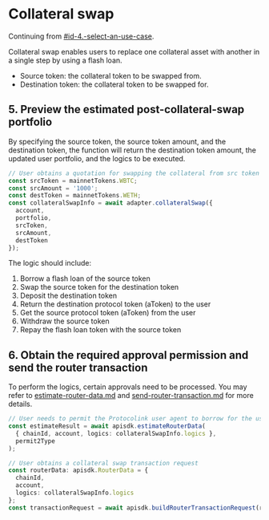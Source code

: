 # Collateral swap

Continuing from [#id-4.-select-an-use-case](./#id-4.-select-an-use-case "mention").

Collateral swap enables users to replace one collateral asset with another in a single step by using a flash loan.

* Source token: the collateral token to be swapped from.
* Destination token: the collateral token to be swapped for.

## 5. Preview the estimated post-collateral-swap portfolio

By specifying the source token, the source token amount, and the destination token, the function will return the destination token amount, the updated user portfolio, and the logics to be executed.

```typescript
// User obtains a quotation for swapping the collateral from src token to dest token
const srcToken = mainnetTokens.WBTC;
const srcAmount = '1000';
const destToken = mainnetTokens.WETH;
const collateralSwapInfo = await adapter.collateralSwap({
  account,
  portfolio,
  srcToken,
  srcAmount,
  destToken
});
```

The logic should include:

1. Borrow a flash loan of the source token
2. Swap the source token for the destination token
3. Deposit the destination token
4. Return the destination protocol token (aToken) to the user
5. Get the source protocol token (aToken) from the user
6. Withdraw the source token
7. Repay the flash loan token with the source token

## 6. Obtain the required approval permission and send the router transaction

To perform the logics, certain approvals need to be processed. You may refer to [estimate-router-data.md](../../protocolink-sdk/estimate-router-data.md "mention") and [send-router-transaction.md](../../protocolink-sdk/send-router-transaction.md "mention") for more details.

```typescript
// User needs to permit the Protocolink user agent to borrow for the user
const estimateResult = await apisdk.estimateRouterData(
  { chainId, account, logics: collateralSwapInfo.logics },
  permit2Type
);

// User obtains a collateral swap transaction request
const routerData: apisdk.RouterData = {
  chainId,
  account,
  logics: collateralSwapInfo.logics
};
const transactionRequest = await apisdk.buildRouterTransactionRequest(routerData);
```
